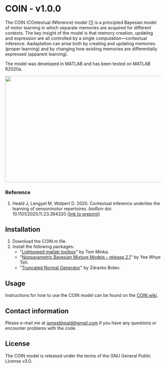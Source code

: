 # COIN - v1.0.0

The COIN (COntextual INference) model [[1](#reference)] is a principled Bayesian model of motor learning in which separate memories are acquired for different contexts. The key insight of the model is that memory creation, updating and expression are all controlled by a single computation&mdash;contextual inference. Aadaptation can arise both by creating and updating memories (proper learning) and by changing how existing memories are differentially expressed (apparent learning).

The model was developed in MATLAB and has been tested on MATLAB R2020a.

<p align="center">
<img src="https://github.com/jamesheald/COIN/blob/main/images/3_Contributions.png" width="805" height="342.3">
<!--<img src="https://github.com/jamesheald/COIN/blob/main/images/spontaneous_recovery.png" width="633.5000" height="361.0000">-->
</p>

### Reference

1. Heald J, Lengyel M, Wolpert D. 2020. Contextual inference underlies the learning of sensorimotor repertoires. *bioRxiv* doi: 10.1101/2020.11.23.394320 ([link to preprint](https://www.biorxiv.org/content/10.1101/2020.11.23.394320v1))

## Installation

1. Download the COIN.m file.
2. Install the following packages:
   - "[Lightspeed matlab toolbox](https://github.com/tminka/lightspeed)" by Tom Minka. 
   - "[Nonparametric Bayesian Mixture Models - release 2.1](http://www.stats.ox.ac.uk/~teh/software.html)" by Yee Whye Teh.
   - "[Truncated Normal Generator](https://web.maths.unsw.edu.au/~zdravkobotev/)" by Zdravko Botev.
    
## Usage

Instructions for how to use the COIN model can be found on the [COIN wiki](https://github.com/jamesheald/COIN/wiki).

## Contact information

Please e-mail me at [jamesbheald@gmail.com](mailto:jamesbheald@gmail.com) if you have any questions or encounter problems with the code.

## License

The COIN model is released under the terms of the GNU General Public License v3.0.

